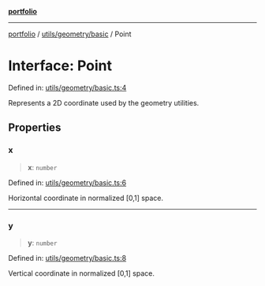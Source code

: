 [**portfolio**](../../../../README.md)

***

[portfolio](../../../../modules.md) / [utils/geometry/basic](../README.md) / Point

# Interface: Point

Defined in: [utils/geometry/basic.ts:4](https://github.com/tnorlund/Portfolio/blob/a12d3f5e97051b6fa77104718432fb6ff2ac2967/portfolio/utils/geometry/basic.ts#L4)

Represents a 2D coordinate used by the geometry utilities.

## Properties

### x

> **x**: `number`

Defined in: [utils/geometry/basic.ts:6](https://github.com/tnorlund/Portfolio/blob/a12d3f5e97051b6fa77104718432fb6ff2ac2967/portfolio/utils/geometry/basic.ts#L6)

Horizontal coordinate in normalized [0,1] space.

***

### y

> **y**: `number`

Defined in: [utils/geometry/basic.ts:8](https://github.com/tnorlund/Portfolio/blob/a12d3f5e97051b6fa77104718432fb6ff2ac2967/portfolio/utils/geometry/basic.ts#L8)

Vertical coordinate in normalized [0,1] space.
